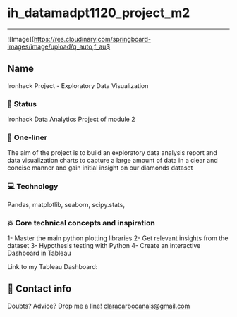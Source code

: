 # ih_datamadpt1120_project_m2

---

![Image](https://res.cloudinary.com/springboard-images/image/upload/q_auto,f_au$

## **Name**
Ironhack Project - Exploratory Data Visualization

### :baby: **Status**
Ironhack Data Analytics Project of module 2

### :running: **One-liner**
The aim of the project is to build an exploratory data analysis report and data visualization charts to capture a large amount of data in a clear and concise manner and gain initial insight on our diamonds dataset

### :computer: **Technology**
Pandas, matplotlib, seaborn, scipy.stats, 

### :boom: **Core technical concepts and inspiration**
1- Master the main python plotting libraries
2- Get relevant insights from the dataset
3- Hypothesis testing with Python
4- Create an interactive Dashboard in Tableau

Link to my Tableau Dashboard:

## :love_letter: Contact info
Doubts? Advice? Drop me a line!
claracarbocanals@gmail.com